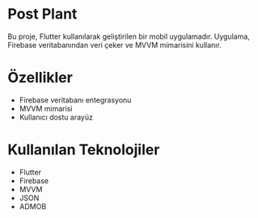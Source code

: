 # Post Plant
Bu proje, Flutter kullanılarak geliştirilen bir mobil uygulamadır. Uygulama, Firebase veritabanından veri çeker ve MVVM mimarisini kullanır.

# Özellikler
- Firebase veritabanı entegrasyonu
- MVVM mimarisi
- Kullanıcı dostu arayüz

# Kullanılan Teknolojiler
- Flutter
- Firebase
- MVVM
- JSON
- ADMOB
